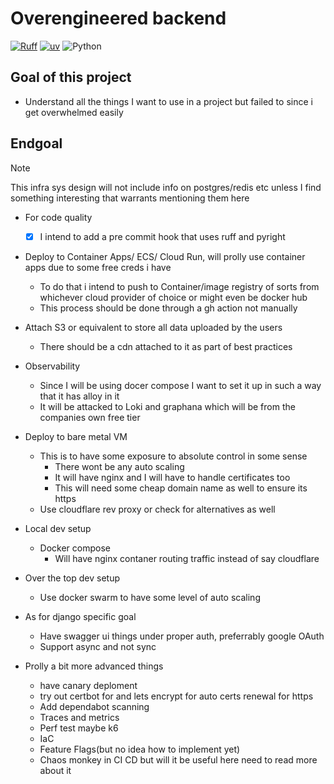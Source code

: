 # Overengineered backend
[![Ruff](https://img.shields.io/endpoint?url=https://raw.githubusercontent.com/astral-sh/ruff/main/assets/badge/v2.json)](https://github.com/astral-sh/ruff)
[![uv](https://img.shields.io/endpoint?url=https://raw.githubusercontent.com/astral-sh/uv/main/assets/badge/v0.json)](https://github.com/astral-sh/uv)
![Python](https://img.shields.io/badge/python-3.13+-blue?logo=python&style=flat-square)


## Goal of this project
- Understand all the things I want to use in a project but failed to since i get overwhelmed easily

## Endgoal
> [!Note]
> This infra sys design will not include info on postgres/redis etc unless I find something interesting that warrants mentioning them here

- For code quality
    - [X] I intend to add a pre commit hook that uses ruff and pyright

- Deploy to Container Apps/ ECS/ Cloud Run, will prolly use container apps due to some free creds i have
    - To do that i intend to push to Container/image registry of sorts from whichever cloud provider of choice or might even be docker hub
    - This process should be done through a gh action not manually

- Attach S3 or equivalent to store all data uploaded by the users
    - There should be a cdn attached to it as part of best practices

- Observability 
    - Since I will be using docer compose I want to set it up in such a way that it has alloy in it 
    - It will be attacked to Loki and graphana which will be from the companies own free tier

- Deploy to bare metal VM
    - This is to have some exposure to absolute control in some sense
        - There wont be any auto scaling
        - It will have nginx and I will have to handle certificates too
        - This will need some cheap domain name as well to ensure its https
    - Use cloudflare rev proxy or check for alternatives as well

- Local dev setup 
    - Docker compose
        - Will have nginx contaner routing traffic instead of say cloudflare

- Over the top dev setup
    - Use docker swarm to have some level of auto scaling

- As for django specific goal 
    - Have swagger ui things under proper auth, preferrably google OAuth
    - Support async and not sync

- Prolly a bit more advanced things
    - have canary deploment
    - try out certbot for and lets encrypt for auto certs renewal for https
    - Add dependabot scanning
    - Traces and metrics 
    - Perf test maybe k6
    - IaC
    - Feature Flags(but no idea how to implement yet)
    - Chaos monkey in CI CD but will it be useful here need to read more about it
